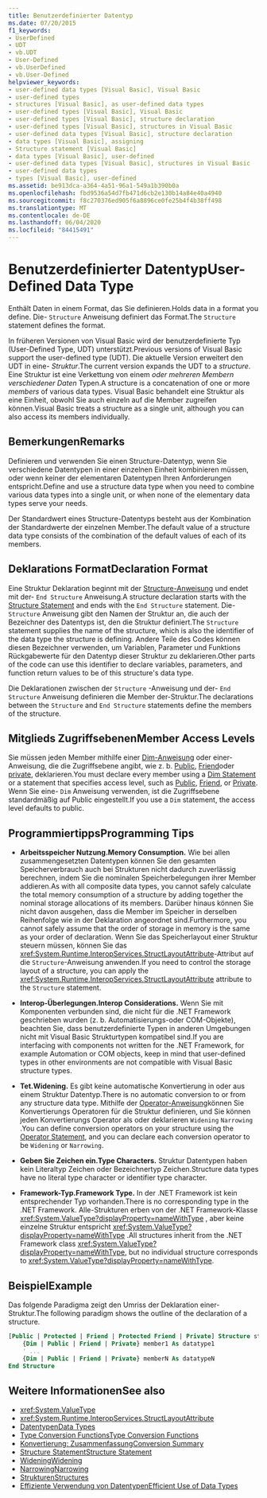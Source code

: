```yaml
---
title: Benutzerdefinierter Datentyp
ms.date: 07/20/2015
f1_keywords:
- UserDefined
- UDT
- vb.UDT
- User-Defined
- vb.UserDefined
- vb.User-Defined
helpviewer_keywords:
- user-defined data types [Visual Basic], Visual Basic
- user-defined types
- structures [Visual Basic], as user-defined data types
- user-defined types [Visual Basic], Visual Basic
- user-defined types [Visual Basic], structure declaration
- user-defined types [Visual Basic], structures in Visual Basic
- user-defined data types [Visual Basic], structure declaration
- data types [Visual Basic], assigning
- Structure statement [Visual Basic]
- data types [Visual Basic], user-defined
- user-defined data types [Visual Basic], structures in Visual Basic
- user-defined data types
- types [Visual Basic], user-defined
ms.assetid: be913dca-a364-4a51-96a1-549a1b390b0a
ms.openlocfilehash: fbd9536a54d7fb471d6cb2e130b14a84e40a4940
ms.sourcegitcommit: f8c270376ed905f6a8896ce0fe25b4f4b38ff498
ms.translationtype: MT
ms.contentlocale: de-DE
ms.lasthandoff: 06/04/2020
ms.locfileid: "84415491"
---
```

# <a name="user-defined-data-type"></a><span data-ttu-id="6ca66-102">Benutzerdefinierter Datentyp</span><span class="sxs-lookup"><span data-stu-id="6ca66-102">User-Defined Data Type</span></span>

<span data-ttu-id="6ca66-103">Enthält Daten in einem Format, das Sie definieren.</span><span class="sxs-lookup"><span data-stu-id="6ca66-103">Holds data in a format you define.</span></span> <span data-ttu-id="6ca66-104">Die- `Structure` Anweisung definiert das Format.</span><span class="sxs-lookup"><span data-stu-id="6ca66-104">The `Structure` statement defines the format.</span></span>

<span data-ttu-id="6ca66-105">In früheren Versionen von Visual Basic wird der benutzerdefinierte Typ (User-Defined Type, UDT) unterstützt.</span><span class="sxs-lookup"><span data-stu-id="6ca66-105">Previous versions of Visual Basic support the user-defined type (UDT).</span></span> <span data-ttu-id="6ca66-106">Die aktuelle Version erweitert den UDT in eine- *Struktur*.</span><span class="sxs-lookup"><span data-stu-id="6ca66-106">The current version expands the UDT to a *structure*.</span></span> <span data-ttu-id="6ca66-107">Eine Struktur ist eine Verkettung von einem *oder mehreren Membern verschiedener Daten* Typen.</span><span class="sxs-lookup"><span data-stu-id="6ca66-107">A structure is a concatenation of one or more *members* of various data types.</span></span> <span data-ttu-id="6ca66-108">Visual Basic behandelt eine Struktur als eine Einheit, obwohl Sie auch einzeln auf die Member zugreifen können.</span><span class="sxs-lookup"><span data-stu-id="6ca66-108">Visual Basic treats a structure as a single unit, although you can also access its members individually.</span></span>

## <a name="remarks"></a><span data-ttu-id="6ca66-109">Bemerkungen</span><span class="sxs-lookup"><span data-stu-id="6ca66-109">Remarks</span></span>

<span data-ttu-id="6ca66-110">Definieren und verwenden Sie einen Structure-Datentyp, wenn Sie verschiedene Datentypen in einer einzelnen Einheit kombinieren müssen, oder wenn keiner der elementaren Datentypen Ihren Anforderungen entspricht.</span><span class="sxs-lookup"><span data-stu-id="6ca66-110">Define and use a structure data type when you need to combine various data types into a single unit, or when none of the elementary data types serve your needs.</span></span>

<span data-ttu-id="6ca66-111">Der Standardwert eines Structure-Datentyps besteht aus der Kombination der Standardwerte der einzelnen Member.</span><span class="sxs-lookup"><span data-stu-id="6ca66-111">The default value of a structure data type consists of the combination of the default values of each of its members.</span></span>

## <a name="declaration-format"></a><span data-ttu-id="6ca66-112">Deklarations Format</span><span class="sxs-lookup"><span data-stu-id="6ca66-112">Declaration Format</span></span>

<span data-ttu-id="6ca66-113">Eine Struktur Deklaration beginnt mit der [Structure-Anweisung](../statements/structure-statement.md) und endet mit der- `End Structure` Anweisung.</span><span class="sxs-lookup"><span data-stu-id="6ca66-113">A structure declaration starts with the [Structure Statement](../statements/structure-statement.md) and ends with the `End Structure` statement.</span></span> <span data-ttu-id="6ca66-114">Die- `Structure` Anweisung gibt den Namen der Struktur an, die auch der Bezeichner des Datentyps ist, den die Struktur definiert.</span><span class="sxs-lookup"><span data-stu-id="6ca66-114">The `Structure` statement supplies the name of the structure, which is also the identifier of the data type the structure is defining.</span></span> <span data-ttu-id="6ca66-115">Andere Teile des Codes können diesen Bezeichner verwenden, um Variablen, Parameter und Funktions Rückgabewerte für den Datentyp dieser Struktur zu deklarieren.</span><span class="sxs-lookup"><span data-stu-id="6ca66-115">Other parts of the code can use this identifier to declare variables, parameters, and function return values to be of this structure's data type.</span></span>

<span data-ttu-id="6ca66-116">Die Deklarationen zwischen der `Structure` -Anweisung und der- `End Structure` Anweisung definieren die Member der-Struktur.</span><span class="sxs-lookup"><span data-stu-id="6ca66-116">The declarations between the `Structure` and `End Structure` statements define the members of the structure.</span></span>

## <a name="member-access-levels"></a><span data-ttu-id="6ca66-117">Mitglieds Zugriffsebenen</span><span class="sxs-lookup"><span data-stu-id="6ca66-117">Member Access Levels</span></span>

<span data-ttu-id="6ca66-118">Sie müssen jeden Member mithilfe einer [Dim-Anweisung](../statements/dim-statement.md) oder einer-Anweisung, die die Zugriffsebene angibt, wie z. b. [Public](../modifiers/public.md), [Friend](../modifiers/friend.md)oder [private](../modifiers/private.md), deklarieren.</span><span class="sxs-lookup"><span data-stu-id="6ca66-118">You must declare every member using a [Dim Statement](../statements/dim-statement.md) or a statement that specifies access level, such as [Public](../modifiers/public.md), [Friend](../modifiers/friend.md), or [Private](../modifiers/private.md).</span></span> <span data-ttu-id="6ca66-119">Wenn Sie eine- `Dim` Anweisung verwenden, ist die Zugriffsebene standardmäßig auf Public eingestellt.</span><span class="sxs-lookup"><span data-stu-id="6ca66-119">If you use a `Dim` statement, the access level defaults to public.</span></span>

## <a name="programming-tips"></a><span data-ttu-id="6ca66-120">Programmiertipps</span><span class="sxs-lookup"><span data-stu-id="6ca66-120">Programming Tips</span></span>

- <span data-ttu-id="6ca66-121">**Arbeitsspeicher Nutzung.**</span><span class="sxs-lookup"><span data-stu-id="6ca66-121">**Memory Consumption.**</span></span> <span data-ttu-id="6ca66-122">Wie bei allen zusammengesetzten Datentypen können Sie den gesamten Speicherverbrauch auch bei Strukturen nicht dadurch zuverlässig berechnen, indem Sie die nominalen Speicherbelegungen ihrer Member addieren.</span><span class="sxs-lookup"><span data-stu-id="6ca66-122">As with all composite data types, you cannot safely calculate the total memory consumption of a structure by adding together the nominal storage allocations of its members.</span></span> <span data-ttu-id="6ca66-123">Darüber hinaus können Sie nicht davon ausgehen, dass die Member im Speicher in derselben Reihenfolge wie in der Deklaration angeordnet sind.</span><span class="sxs-lookup"><span data-stu-id="6ca66-123">Furthermore, you cannot safely assume that the order of storage in memory is the same as your order of declaration.</span></span> <span data-ttu-id="6ca66-124">Wenn Sie das Speicherlayout einer Struktur steuern müssen, können Sie das <xref:System.Runtime.InteropServices.StructLayoutAttribute>-Attribut auf die `Structure`-Anweisung anwenden.</span><span class="sxs-lookup"><span data-stu-id="6ca66-124">If you need to control the storage layout of a structure, you can apply the <xref:System.Runtime.InteropServices.StructLayoutAttribute> attribute to the `Structure` statement.</span></span>

- <span data-ttu-id="6ca66-125">**Interop-Überlegungen.**</span><span class="sxs-lookup"><span data-stu-id="6ca66-125">**Interop Considerations.**</span></span> <span data-ttu-id="6ca66-126">Wenn Sie mit Komponenten verbunden sind, die nicht für die .NET Framework geschrieben wurden (z. b. Automatisierungs-oder COM-Objekte), beachten Sie, dass benutzerdefinierte Typen in anderen Umgebungen nicht mit Visual Basic Strukturtypen kompatibel sind.</span><span class="sxs-lookup"><span data-stu-id="6ca66-126">If you are interfacing with components not written for the .NET Framework, for example Automation or COM objects, keep in mind that user-defined types in other environments are not compatible with Visual Basic structure types.</span></span>

- <span data-ttu-id="6ca66-127">**Tet.**</span><span class="sxs-lookup"><span data-stu-id="6ca66-127">**Widening.**</span></span> <span data-ttu-id="6ca66-128">Es gibt keine automatische Konvertierung in oder aus einem Struktur Datentyp.</span><span class="sxs-lookup"><span data-stu-id="6ca66-128">There is no automatic conversion to or from any structure data type.</span></span> <span data-ttu-id="6ca66-129">Mithilfe der [Operator-Anweisung](../statements/operator-statement.md)können Sie Konvertierungs Operatoren für die Struktur definieren, und Sie können jeden Konvertierungs Operator als oder deklarieren `Widening` `Narrowing` .</span><span class="sxs-lookup"><span data-stu-id="6ca66-129">You can define conversion operators on your structure using the [Operator Statement](../statements/operator-statement.md), and you can declare each conversion operator to be `Widening` or `Narrowing`.</span></span>

- <span data-ttu-id="6ca66-130">**Geben Sie Zeichen ein.**</span><span class="sxs-lookup"><span data-stu-id="6ca66-130">**Type Characters.**</span></span> <span data-ttu-id="6ca66-131">Struktur Datentypen haben kein Literaltyp Zeichen oder Bezeichnertyp Zeichen.</span><span class="sxs-lookup"><span data-stu-id="6ca66-131">Structure data types have no literal type character or identifier type character.</span></span>

- <span data-ttu-id="6ca66-132">**Framework-Typ.**</span><span class="sxs-lookup"><span data-stu-id="6ca66-132">**Framework Type.**</span></span> <span data-ttu-id="6ca66-133">In der .NET Framework ist kein entsprechender Typ vorhanden.</span><span class="sxs-lookup"><span data-stu-id="6ca66-133">There is no corresponding type in the .NET Framework.</span></span> <span data-ttu-id="6ca66-134">Alle-Strukturen erben von der .NET Framework-Klasse <xref:System.ValueType?displayProperty=nameWithType> , aber keine einzelne Struktur entspricht <xref:System.ValueType?displayProperty=nameWithType> .</span><span class="sxs-lookup"><span data-stu-id="6ca66-134">All structures inherit from the .NET Framework class <xref:System.ValueType?displayProperty=nameWithType>, but no individual structure corresponds to <xref:System.ValueType?displayProperty=nameWithType>.</span></span>

## <a name="example"></a><span data-ttu-id="6ca66-135">Beispiel</span><span class="sxs-lookup"><span data-stu-id="6ca66-135">Example</span></span>

<span data-ttu-id="6ca66-136">Das folgende Paradigma zeigt den Umriss der Deklaration einer-Struktur.</span><span class="sxs-lookup"><span data-stu-id="6ca66-136">The following paradigm shows the outline of the declaration of a structure.</span></span>

```vb
[Public | Protected | Friend | Protected Friend | Private] Structure structname
    {Dim | Public | Friend | Private} member1 As datatype1
    ' ...
    {Dim | Public | Friend | Private} memberN As datatypeN
End Structure
```

## <a name="see-also"></a><span data-ttu-id="6ca66-137">Weitere Informationen</span><span class="sxs-lookup"><span data-stu-id="6ca66-137">See also</span></span>

- <xref:System.ValueType>
- <xref:System.Runtime.InteropServices.StructLayoutAttribute>
- [<span data-ttu-id="6ca66-138">Datentypen</span><span class="sxs-lookup"><span data-stu-id="6ca66-138">Data Types</span></span>](index.md)
- [<span data-ttu-id="6ca66-139">Type Conversion Functions</span><span class="sxs-lookup"><span data-stu-id="6ca66-139">Type Conversion Functions</span></span>](../functions/type-conversion-functions.md)
- [<span data-ttu-id="6ca66-140">Konvertierung: Zusammenfassung</span><span class="sxs-lookup"><span data-stu-id="6ca66-140">Conversion Summary</span></span>](../keywords/conversion-summary.md)
- [<span data-ttu-id="6ca66-141">Structure Statement</span><span class="sxs-lookup"><span data-stu-id="6ca66-141">Structure Statement</span></span>](../statements/structure-statement.md)
- [<span data-ttu-id="6ca66-142">Widening</span><span class="sxs-lookup"><span data-stu-id="6ca66-142">Widening</span></span>](../modifiers/widening.md)
- [<span data-ttu-id="6ca66-143">Narrowing</span><span class="sxs-lookup"><span data-stu-id="6ca66-143">Narrowing</span></span>](../modifiers/narrowing.md)
- [<span data-ttu-id="6ca66-144">Strukturen</span><span class="sxs-lookup"><span data-stu-id="6ca66-144">Structures</span></span>](../../programming-guide/language-features/data-types/structures.md)
- [<span data-ttu-id="6ca66-145">Effiziente Verwendung von Datentypen</span><span class="sxs-lookup"><span data-stu-id="6ca66-145">Efficient Use of Data Types</span></span>](../../programming-guide/language-features/data-types/efficient-use-of-data-types.md)

